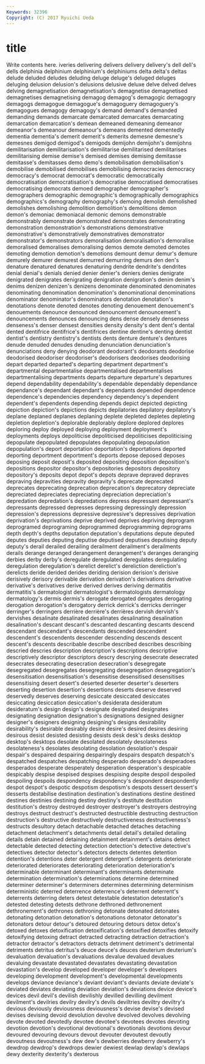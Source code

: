 ```yaml
---
Keywords: 32396 
Copyright: (C) 2017 Ryuichi Ueda
---
```


# title

Write contents here.
iveries
delivering delivers delivery delivery's dell dell's dells delphinia delphinium delphinium's
delphiniums delta delta's deltas delude deluded deludes deluding deluge deluge's
deluged deluges deluging delusion delusion's delusions delusive deluxe delve delved
delves delving demagnetisation demagnetisation's demagnetise demagnetised demagnetises demagnetising demagog demagog's
demagogic demagogry demagogs demagogue demagogue's demagoguery demagoguery's demagogues demagogy demagogy's
demand demand's demanded demanding demands demarcate demarcated demarcates demarcating demarcation
demarcation's demean demeaned demeaning demeanor demeanor's demeanour demeanour's demeans demented
dementedly dementia dementia's demerit demerit's demerits demesne demesne's demesnes demigod
demigod's demigods demijohn demijohn's demijohns demilitarisation demilitarisation's demilitarise demilitarised demilitarises
demilitarising demise demise's demised demises demising demitasse demitasse's demitasses demo
demo's demobilisation demobilisation's demobilise demobilised demobilises demobilising democracies democracy democracy's
democrat democrat's democratic democratically democratisation democratisation's democratise democratised democratises democratising
democrats demoed demographer demographer's demographers demographic demographic's demographically demographics demographics's
demography demography's demoing demolish demolished demolishes demolishing demolition demolition's demolitions
demon demon's demoniac demoniacal demonic demons demonstrable demonstrably demonstrate demonstrated
demonstrates demonstrating demonstration demonstration's demonstrations demonstrative demonstrative's demonstratively demonstratives demonstrator
demonstrator's demonstrators demoralisation demoralisation's demoralise demoralised demoralises demoralising demos demote
demoted demotes demoting demotion demotion's demotions demount demur demur's demure
demurely demurer demurest demurred demurring demurs den den's denature denatured
denatures denaturing dendrite dendrite's dendrites denial denial's denials denied denier
denier's deniers denies denigrate denigrated denigrates denigrating denigration denigration's denim
denim's denims denizen denizen's denizens denominate denominated denominates denominating denomination
denomination's denominational denominations denominator denominator's denominators denotation denotation's denotations denote
denoted denotes denoting denouement denouement's denouements denounce denounced denouncement denouncement's
denouncements denounces denouncing dens dense densely denseness denseness's denser densest
densities density density's dent dent's dental dented dentifrice dentifrice's dentifrices
dentine dentine's denting dentist dentist's dentistry dentistry's dentists dents denture
denture's dentures denude denuded denudes denuding denunciation denunciation's denunciations deny
denying deodorant deodorant's deodorants deodorise deodorised deodoriser deodoriser's deodorisers deodorises
deodorising depart departed departed's departing department department's departmental departmentalise departmentalised
departmentalises departmentalising departments departs departure departure's departures depend dependability dependability's
dependable dependably dependance dependance's dependant dependant's dependants depended dependence dependence's
dependencies dependency dependency's dependent dependent's dependents depending depends depict depicted
depicting depiction depiction's depictions depicts depilatories depilatory depilatory's deplane deplaned
deplanes deplaning deplete depleted depletes depleting depletion depletion's deplorable deplorably
deplore deplored deplores deploring deploy deployed deploying deployment deployment's deployments
deploys depoliticise depoliticised depoliticises depoliticising depopulate depopulated depopulates depopulating depopulation
depopulation's deport deportation deportation's deportations deported deporting deportment deportment's deports
depose deposed deposes deposing deposit deposit's deposited depositing deposition deposition's
depositions depositor depositor's depositories depositors depository depository's deposits depot depot's
depots deprave depraved depraves depraving depravities depravity depravity's deprecate deprecated
deprecates deprecating deprecation deprecation's deprecatory depreciate depreciated depreciates depreciating depreciation
depreciation's depredation depredation's depredations depress depressant depressant's depressants depressed depresses
depressing depressingly depression depression's depressions depressive depressive's depressives deprivation deprivation's
deprivations deprive deprived deprives depriving deprogram deprogramed deprograming deprogrammed deprogramming
deprograms depth depth's depths deputation deputation's deputations depute deputed deputes
deputies deputing deputise deputised deputises deputising deputy deputy's derail derailed
derailing derailment derailment's derailments derails derange deranged derangement derangement's deranges
deranging derbies derby derby's deregulate deregulated deregulates deregulating deregulation deregulation's
derelict derelict's dereliction dereliction's derelicts deride derided derides deriding derision
derision's derisive derisively derisory derivable derivation derivation's derivations derivative derivative's
derivatives derive derived derives deriving dermatitis dermatitis's dermatologist dermatologist's dermatologists
dermatology dermatology's dermis dermis's derogate derogated derogates derogating derogation derogation's
derogatory derrick derrick's derricks derringer derringer's derringers derrière derrière's derrières
dervish dervish's dervishes desalinate desalinated desalinates desalinating desalination desalination's descant
descant's descanted descanting descants descend descendant descendant's descendants descended descendent
descendent's descendents descender descending descends descent descent's descents describable describe
described describes describing descried descries description description's descriptions descriptive descriptively
descriptor descriptors descry descrying desecrate desecrated desecrates desecrating desecration desecration's
desegregate desegregated desegregates desegregating desegregation desegregation's desensitisation desensitisation's desensitise desensitised
desensitises desensitising desert desert's deserted deserter deserter's deserters deserting desertion
desertion's desertions deserts deserve deserved deservedly deserves deserving desiccate desiccated
desiccates desiccating desiccation desiccation's desiderata desideratum desideratum's design design's designate
designated designates designating designation designation's designations designed designer designer's designers
designing designing's designs desirability desirability's desirable desirably desire desire's desired
desires desiring desirous desist desisted desisting desists desk desk's desks
desktop desktop's desktops desolate desolated desolately desolateness desolateness's desolates desolating
desolation desolation's despair despair's despaired despairing despairingly despairs despatch despatch's
despatched despatches despatching desperado desperado's desperadoes desperados desperate desperately desperation
desperation's despicable despicably despise despised despises despising despite despoil despoiled
despoiling despoils despondency despondency's despondent despondently despot despot's despotic despotism
despotism's despots dessert dessert's desserts destabilise destination destination's destinations destine
destined destines destinies destining destiny destiny's destitute destitution destitution's destroy
destroyed destroyer destroyer's destroyers destroying destroys destruct destruct's destructed destructible
destructing destruction destruction's destructive destructively destructiveness destructiveness's destructs desultory detach
detachable detached detaches detaching detachment detachment's detachments detail detail's detailed
detailing details detain detained detaining detainment detainment's detains detect detectable
detected detecting detection detection's detective detective's detectives detector detector's detectors
detects detentes detention detention's detentions deter detergent detergent's detergents deteriorate
deteriorated deteriorates deteriorating deterioration deterioration's determinable determinant determinant's determinants determinate
determination determination's determinations determine determined determiner determiner's determiners determines determining
determinism deterministic deterred deterrence deterrence's deterrent deterrent's deterrents deterring deters
detest detestable detestation detestation's detested detesting detests dethrone dethroned dethronement
dethronement's dethrones dethroning detonate detonated detonates detonating detonation detonation's detonations
detonator detonator's detonators detour detour's detoured detouring detours detox detox's
detoxed detoxes detoxification detoxification's detoxified detoxifies detoxify detoxifying detoxing detract
detracted detracting detraction detraction's detractor detractor's detractors detracts detriment detriment's
detrimental detriments detritus detritus's deuce deuce's deuces deuterium deuterium's devaluation
devaluation's devaluations devalue devalued devalues devaluing devastate devastated devastates devastating
devastation devastation's develop developed developer developer's developers developing development development's
developmental developments develops deviance deviance's deviant deviant's deviants deviate deviate's
deviated deviates deviating deviation deviation's deviations device device's devices devil
devil's devilish devilishly devilled devilling devilment devilment's devilries devilry devilry's
devils deviltries deviltry deviltry's devious deviously deviousness deviousness's devise devise's
devised devises devising devoid devolution devolve devolved devolves devolving devote
devoted devotedly devotee devotee's devotees devotes devoting devotion devotion's devotional
devotional's devotionals devotions devour devoured devouring devours devout devouter devoutest
devoutly devoutness devoutness's dew dew's dewberries dewberry dewberry's dewdrop dewdrop's
dewdrops dewier dewiest dewlap dewlap's dewlaps dewy dexterity dexterity's dexterous
